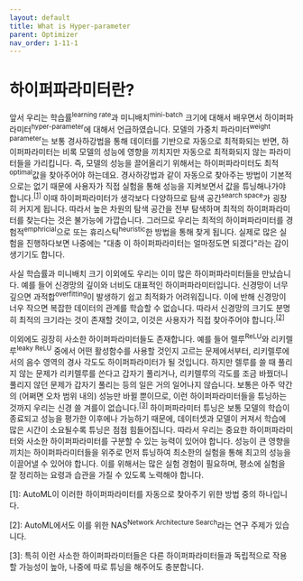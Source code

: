```yaml
---
layout: default
title: What is Hyper-parameter
parent: Optimizer
nav_order: 1-11-1
---
```


# 하이퍼파라미터란?

앞서 우리는 학습률<sup>learning rate</sup>과 미니배치<sup>mini-batch</sup> 크기에 대해서 배우면서 하이퍼파라미터<sup>hyper-parameter</sup>에 대해서 언급하였습니다.
모델의 가중치 파라미터<sup>weight parameter</sup>는 보통 경사하강법을 통해 데이터를 기반으로 자동으로 최적화되는 반면, 하이퍼파라미터는 비록 모델의 성능에 영향을 끼치지만 자동으로 최적화되지 않는 파라미터들을 가리킵니다.
즉, 모델의 성능을 끌어올리기 위해서는 하이퍼파라미터도 최적<sup>optimal</sup>값을 찾아주어야 하는데요.
경사하강법과 같이 자동으로 찾아주는 방법이 기본적으로는 없기 때문에 사용자가 직접 실험을 통해 성능을 지켜보면서 값을 튜닝해나가야 합니다.<sup>[[1]](#footnote_1)</sup>
이때 하이퍼파라미터가 생각보다 다양하므로 탐색 공간<sup>search space</sup>가 굉장히 커지게 됩니다.
따라서 높은 차원의 탐색 공간을 전부 탐색하며 최적의 하이퍼파라미터를 찾는다는 것은 불가능에 가깝습니다.
그러므로 우리는 최적의 하이퍼파라미터를 경험적<sup>emphricial</sup>으로 또는 휴리스틱<sup>heuristic</sup>한 방법을 통해 찾게 됩니다.
실제로 많은 실험을 진행하다보면 나중에는 "대충 이 하이퍼파라미터는 얼마정도면 되겠다"라는 감이 생기기도 합니다.

사실 학습률과 미니배치 크기 이외에도 우리는 이미 많은 하이퍼파라미터들을 만났습니다.
예를 들어 신경망의 깊이와 너비도 대표적인 하이퍼파라미터입니다.
신경망이 너무 깊으면 과적합<sup>overfitting</sup>이 발생하기 쉽고 최적화가 어려워집니다.
이에 반해 신경망이 너우 작으면 복잡한 데이터의 관계를 학습할 수 없습니다.
따라서 신경망의 크기도 분명히 최적의 크기라는 것이 존재할 것이고, 이것은 사용자가 직접 찾아주어야 합니다.<sup>[[2]](#footnote_2)</sup>

이외에도 굉장히 사소한 하이퍼파라미터들도 존재합니다.
예를 들어 렐루<sup>ReLU</sup>와 리키렐루<sup>leaky ReLU</sup> 중에서 어떤 활성함수를 사용할 것인지 고르는 문제에서부터, 리키렐루에서의 음수 영역의 경사 각도도 하이퍼파라미터가 될 것입니다.
하지만 렐루를 쓸 때 풀리지 않는 문제가 리키렐루를 쓴다고 갑자기 풀리거나, 리키렐루의 각도를 조금 바꿨더니 풀리지 않던 문제가 갑자기 풀리는 등의 일은 거의 일어나지 않습니다.
보통은 아주 약간의 (어쩌면 오차 범위 내의) 성능만 바뀔 뿐이므로, 이런 하이퍼파라미터들을 튜닝하는 것까지 우리는 신경 쓸 겨를이 없습니다.<sup>[[3]](#footnote_3)</sup>
하이퍼파라미터 튜닝은 보통 모델의 학습이 종료되고 성능을 평가한 이후에나 가능하기 때문에, 데이터셋과 모델이 커져서 학습에 많은 시간이 소요될수록 튜닝은 점점 힘들어집니다.
따라서 우리는 중요한 하이퍼파라미터와 사소한 하이퍼파라미터를 구분할 수 있는 능력이 있어야 합니다.
성능이 큰 영향을 끼치는 하이퍼파라미터들을 위주로 먼저 튜닝하여 최소한의 실험을 통해 최고의 성능을 이끌어낼 수 있어야 합니다.
이를 위해서는 많은 실험 경험이 필요하며, 평소에 실험을 잘 정리하는 요령과 습관을 가질 수 있도록 노력해야 합니다.

<a name="footnote_1">[1]</a>: AutoML이 이러한 하이퍼파라미터를 자동으로 찾아주기 위한 방법 중의 하나입니다.

<a name="footnote_2">[2]</a>: AutoML에서도 이를 위한 NAS<sup>Network Architecture Search</sup>라는 연구 주제가 있습니다.

<a name="footnote_3">[3]</a>: 특히 이런 사소한 하이퍼파라미터들은 다른 하이퍼파라미터들과 독립적으로 작용할 가능성이 높아, 나중에 따로 튜닝을 해주어도 충분합니다.
